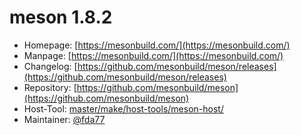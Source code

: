 # meson 1.8.2
  - Homepage: [https://mesonbuild.com/](https://mesonbuild.com/)
  - Manpage: [https://mesonbuild.com/](https://mesonbuild.com/)
  - Changelog: [https://github.com/mesonbuild/meson/releases](https://github.com/mesonbuild/meson/releases)
  - Repository: [https://github.com/mesonbuild/meson](https://github.com/mesonbuild/meson)
  - Host-Tool: [master/make/host-tools/meson-host/](https://github.com/Freetz-NG/freetz-ng/tree/master/make/host-tools/meson-host/)
  - Maintainer: [@fda77](https://github.com/fda77)

